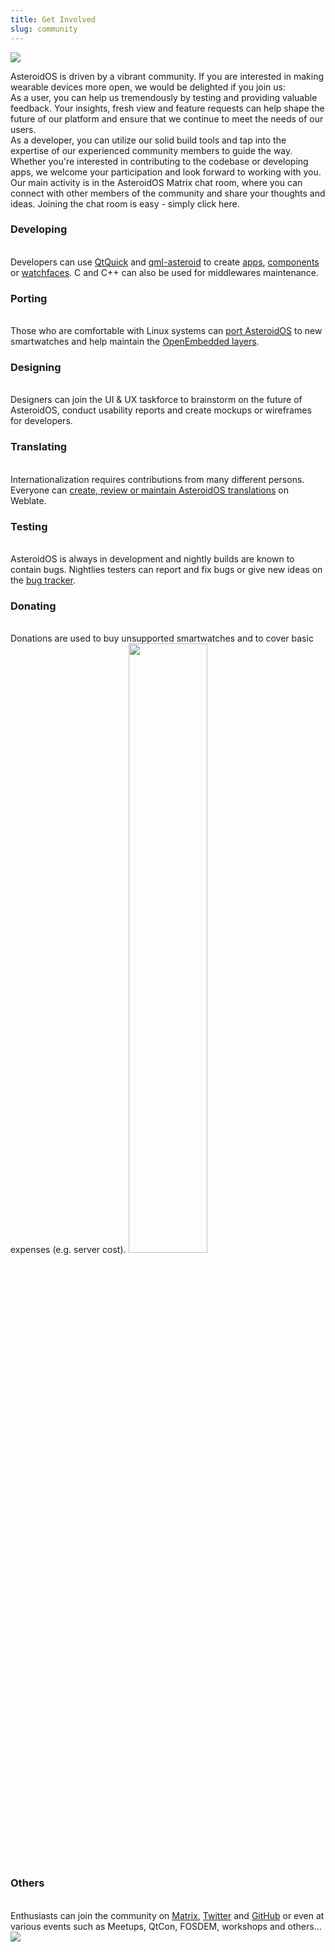 ```yaml
---
title: Get Involved
slug: community
---
```


<img src="{{assets}}/img/community.jpg" class="community-header-img"/>

<p>AsteroidOS is driven by a vibrant community. If you are interested in making wearable devices more open, we would be delighted if you join us:
<br>As a user, you can help us tremendously by testing and providing valuable feedback. Your insights, fresh view and feature requests can help shape the future of our platform and ensure that we continue to meet the needs of our users.
<br>As a developer, you can utilize our solid build tools and tap into the expertise of our experienced community members to guide the way. Whether you're interested in contributing to the codebase or developing apps, we welcome your participation and look forward to working with you.
<br>Our main activity is in the AsteroidOS Matrix chat room, where you can connect with other members of the community and share your thoughts and ideas. Joining the chat room is easy - simply click here.</p>
<div class="community-box-wrapper">
<div class="community-box-ratio"><div class="community-box"><div class="community-centered-text">
  <h3>Developing</h3><br>
  Developers can use <a href="http://doc.qt.io/qt-5/qtquick-index.html">QtQuick</a> and <a href="https://github.com/AsteroidOS/qml-asteroid">qml-asteroid</a> to create <a href="{{rel 'wiki/creating-an-asteroid-app'}}">apps</a>, <a href="https://github.com/AsteroidOS/qml-asteroid/tree/master/src/controls/qml">components</a> or <a href="{{rel 'wiki/watchfaces-creation/'}}">watchfaces</a>. C and C++ can also be used for middlewares maintenance.
</div></div></div>
<div class="community-box-ratio"><div class="community-box"><div class="community-centered-text">
  <h3>Porting</h3><br>
  Those who are comfortable with Linux systems can <a href="{{rel 'wiki/porting-guide/'}}">port AsteroidOS</a> to new smartwatches and help maintain the <a href="https://github.com/AsteroidOS/meta-asteroid">OpenEmbedded layers</a>.
</div></div></div>
<div class="community-box-ratio"><div class="community-box"><div class="community-centered-text">
  <h3>Designing</h3><br>
  Designers can join the UI & UX taskforce to brainstorm on the future of AsteroidOS, conduct usability reports and create mockups or wireframes for developers.
</div></div></div>
<div class="community-box-ratio"><div class="community-box"><div class="community-centered-text">
  <h3>Translating</h3><br>
  Internationalization requires contributions from many different persons. Everyone can <a href="{{rel 'wiki/translating-asteroidos/'}}">create, review or maintain AsteroidOS translations</a> on Weblate.
</div></div></div>
<div class="community-box-ratio"><div class="community-box"><div class="community-centered-text">
  <h3>Testing</h3><br>
  AsteroidOS is always in development and nightly builds are known to contain bugs. Nightlies testers can report and fix bugs or give new ideas on the <a href="https://github.com/AsteroidOS/asteroid/issues">bug tracker</a>.
</div></div></div>
<div class="community-box-ratio"><div class="community-box"><div class="community-centered-text">
  <h3>Donating</h3><br>
  Donations are used to buy unsupported smartwatches and to cover basic expenses (e.g. server cost).
  <a href="https://opencollective.com/asteroidos#support"><img src="{{assets}}/img/sponsors.svg" width="50%"/></a>
</div></div></div>
<div class="community-box-ratio"><div class="community-box"><div class="community-centered-text">
  <h3>Others</h3><br>
  Enthusiasts can join the community on <a href="/contact/">Matrix</a>, <a href="https://twitter.com/AsteroidOS">Twitter</a> and <a href="https://github.com/AsteroidOS/">GitHub</a> or even at various events such as Meetups, QtCon, FOSDEM, workshops and others...
</div></div></div>
<div class="community-box-ratio">
  <img src="{{assets}}/img/iwantyou.jpg" class="community-box-img">
</div>
</div>
